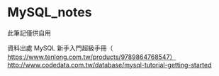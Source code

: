 # MySQL_notes


此筆記僅供自用 




資料出處
MySQL 新手入門超級手冊（ https://www.tenlong.com.tw/products/9789864768547）
http://www.codedata.com.tw/database/mysql-tutorial-getting-started
